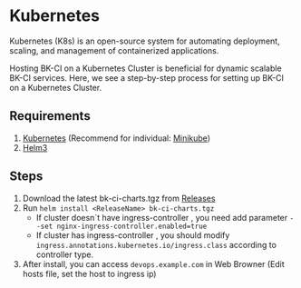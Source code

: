 # Kubernetes

Kubernetes (K8s) is an open-source system for automating deployment, scaling, and management of containerized applications.

Hosting BK-CI on a Kubernetes Cluster is beneficial for dynamic scalable BK-CI services. Here, we see a step-by-step process for setting up BK-CI on a Kubernetes Cluster.

## Requirements
1. [Kubernetes](https://kubernetes.io/) (Recommend for individual: [Minikube](https://minikube.sigs.k8s.io/docs/start/))
2. [Helm3](https://helm.sh/docs/intro/install/)

## Steps
1. Download the latest bk-ci-charts.tgz from [Releases](https://github.com/TencentBlueKing/bk-ci/releases)
2. Run `helm install <ReleaseName> bk-ci-charts.tgz`
    - If cluster doesn\`t have ingress-controller , you need add parameter `--set nginx-ingress-controller.enabled=true`
    - If cluster has ingress-controller , you should modify `ingress.annotations.kubernetes.io/ingress.class` according to controller type.
3. After install, you can access `devops.example.com` in Web Browner (Edit hosts file, set the host to ingress ip)
